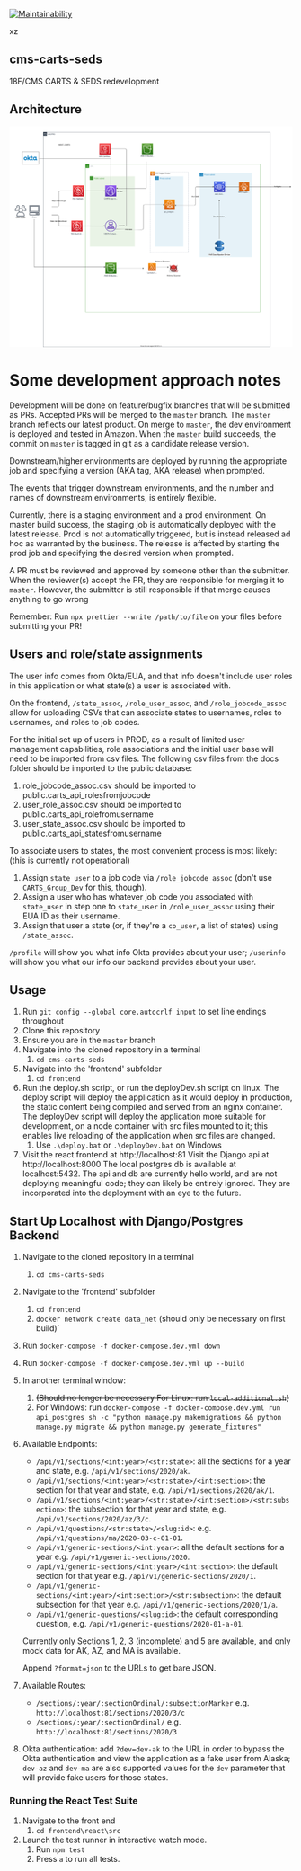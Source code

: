 [![Maintainability](https://api.codeclimate.com/v1/badges/ccc447a00640e708538b/maintainability)](https://codeclimate.com/repos/6102dd981f91b059fd002f56/maintainability)

xz
## cms-carts-seds

18F/CMS CARTS &amp; SEDS redevelopment

## Architecture

![Architecture Diagram](./.images/architecture.svg?raw=true)

# Some development approach notes

Development will be done on feature/bugfix branches that will be submitted as PRs. Accepted PRs will be merged to the `master` branch. The `master` branch reflects our latest product. On merge to `master`, the dev environment is deployed and tested in Amazon. When the `master` build succeeds, the commit on `master` is tagged in git as a candidate release version.

Downstream/higher environments are deployed by running the appropriate job and specifying a version (AKA tag, AKA release) when prompted.

The events that trigger downstream environments, and the number and names of downstream environments, is entirely flexible.

Currently, there is a staging environment and a prod environment.
On master build success, the staging job is automatically deployed with the latest release.
Prod is not automatically triggered, but is instead released ad hoc as warranted by the business. The release is affected by starting the prod job and specifying the desired version when prompted.

A PR must be reviewed and approved by someone other than the submitter. When the reviewer(s) accept the PR, they are responsible for merging it to `master`. However, the submitter is still responsible if that merge causes anything to go wrong

Remember: Run `npx prettier --write /path/to/file` on your files before submitting your PR!

## Users and role/state assignments

The user info comes from Okta/EUA, and that info doesn't include user roles in this application or what state(s) a user is associated with.

On the frontend, `/state_assoc`, `/role_user_assoc`, and `/role_jobcode_assoc` allow for uploading CSVs that can associate states to usernames, roles to usernames, and roles to job codes.

For the initial set up of users in PROD, as a result of limited user management capabilities, role associations and the initial user base will need to be imported from csv files. The following csv files from the docs folder should be imported to the public database:

1. role_jobcode_assoc.csv should be imported to public.carts_api_rolesfromjobcode
2. user_role_assoc.csv should be imported to public.carts_api_rolefromusername
3. user_state_assoc.csv should be imported to public.carts_api_statesfromusername

To associate users to states, the most convenient process is most likely: (this is currently not operational)

1. Assign `state_user` to a job code via `/role_jobcode_assoc` (don't use `CARTS_Group_Dev` for this, though).
2. Assign a user who has whatever job code you associated with `state_user` in step one to `state_user` in `/role_user_assoc` using their EUA ID as their username.
3. Assign that user a state (or, if they're a `co_user`, a list of states) using `/state_assoc`.

`/profile` will show you what info Okta provides about your user; `/userinfo` will show you what our info our backend provides about your user.

## Usage

1. Run `git config --global core.autocrlf input` to set line endings throughout
2. Clone this repository
3. Ensure you are in the `master` branch
4. Navigate into the cloned repository in a terminal
   1. `cd cms-carts-seds`
5. Navigate into the 'frontend' subfolder
   1. `cd frontend`
6. Run the deploy.sh script, or run the deployDev.sh script on linux. The deploy script will deploy the application as it would deploy in production, the static content being compiled and served from an nginx container. The deployDev script will deploy the application more suitable for development, on a node container with src files mounted to it; this enables live reloading of the application when src files are changed.
   1. Use `.\deploy.bat` or `.\deployDev.bat` on Windows
7. Visit the react frontend at http://localhost:81 Visit the Django api at http://localhost:8000 The local postgres db is available at localhost:5432. The api and db are currently hello world, and are not deploying meaningful code; they can likely be entirely ignored. They are incorporated into the deployment with an eye to the future.

## Start Up Localhost with Django/Postgres Backend

1. Navigate to the cloned repository in a terminal
   1. `cd cms-carts-seds`
2. Navigate to the 'frontend' subfolder
   1. `cd frontend`
   2. `docker network create data_net` (should only be necessary on first build)`
3. Run `docker-compose -f docker-compose.dev.yml down`
4. Run `docker-compose -f docker-compose.dev.yml up --build`
5. In another terminal window:
   1. ~~(Should no longer be necessary For Linux: run `local-additional.sh`)~~
   2. For Windows: run `docker-compose -f docker-compose.dev.yml run api_postgres sh -c "python manage.py makemigrations && python manage.py migrate && python manage.py generate_fixtures"`
6. Available Endpoints:

   - `/api/v1/sections/<int:year>/<str:state>`: all the sections for a year and state, e.g. `/api/v1/sections/2020/ak`.
   - `/api/v1/sections/<int:year>/<str:state>/<int:section>`: the section for that year and state, e.g. `/api/v1/sections/2020/ak/1`.
   - `/api/v1/sections/<int:year>/<str:state>/<int:section>/<str:subsection>`: the subsection for that year and state, e.g. `/api/v1/sections/2020/az/3/c`.
   - `/api/v1/questions/<str:state>/<slug:id>`: e.g. `/api/v1/questions/ma/2020-03-c-01-01`.
   - `/api/v1/generic-sections/<int:year>`: all the default sections for a year e.g. `/api/v1/generic-sections/2020`.
   - `/api/v1/generic-sections/<int:year>/<int:section>`: the default section for that year e.g. `/api/v1/generic-sections/2020/1`.
   - `/api/v1/generic-sections/<int:year>/<int:section>/<str:subsection>`: the default subsection for that year e.g. `/api/v1/generic-sections/2020/1/a`.
   - `/api/v1/generic-questions/<slug:id>`: the default corresponding question, e.g. `/api/v1/generic-questions/2020-01-a-01`.

   Currently only Sections 1, 2, 3 (incomplete) and 5 are available, and only mock data for AK, AZ, and MA is available.

   Append `?format=json` to the URLs to get bare JSON.

7. Available Routes:
   - `/sections/:year/:sectionOrdinal/:subsectionMarker` e.g. `http://localhost:81/sections/2020/3/c`
   - `/sections/:year/:sectionOrdinal/` e.g. `http://localhost:81/sections/2020/3`
8. Okta authentication: add `?dev=dev-ak` to the URL in order to bypass the Okta authentication and view the application as a fake user from Alaska; `dev-az` and `dev-ma` are also supported values for the `dev` parameter that will provide fake users for those states.

### Running the React Test Suite

1. Navigate to the front end
   1. `cd frontend\react\src`
2. Launch the test runner in interactive watch mode.
   1. Run `npm test`
   2. Press `a` to run all tests.
